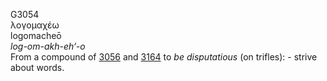 G3054  
λογομαχέω  
logomacheō  
*log-om-akh-eh‘-o*  
From a compound of [3056](g3056) and [3164](g3164) to *be*
*disputatious* (on trifles): - strive about words.  
